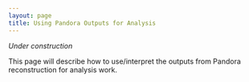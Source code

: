 ```yaml
---
layout: page
title: Using Pandora Outputs for Analysis
---
```


*Under construction*

This page will describe how to use/interpret the outputs from Pandora reconstruction for analysis work.
